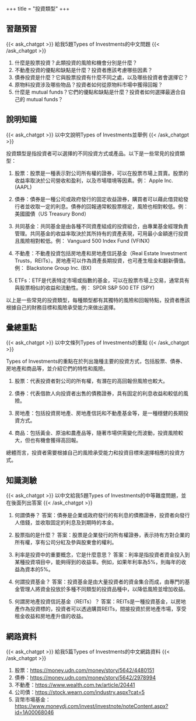 +++
title = "投資類型"
+++
## 習題預習
{{< ask_chatgpt >}}
給我5題Types of Investments的中文問題
{{< /ask_chatgpt >}}



1. 什麼是股票投資？此類投資的風險和機會分別是什麼？
2. 不動產投資的優點和缺點是什麼？投資者應該考慮哪些因素？
3. 債券投資是什麼？它與股票投資有什麼不同之處，以及哪些投資者會選擇它？
4. 原物料投資涉及哪些物品？投資者如何從原物料市場中獲得回報？
5. 什麼是 mutual funds？它們的優點和缺點是什麼？投資者如何選擇最適合自己的 mutual funds？   

## 說明知識
{{< ask_chatgpt >}}
以中文說明Types of Investments並舉例
{{< /ask_chatgpt >}}



投資類型是指投資者可以選擇的不同投資方式或產品。以下是一些常見的投資類型：

1. 股票：股票是一種表示對公司所有權的證券，可以在股票市場上買賣。股票的收益率取決於公司營收和盈利，以及市場環境等因素。例： Apple Inc. (AAPL)

2. 債券：債券是一種公司或政府發行的固定收益證券，購買者可以藉此借貸給發行者並收取一定的利息。債券的回報通常較股票穩定，風險也相對較低。例：美國國債（US Treasury Bond）

3. 共同基金：共同基金是由各種不同資產組成的投資組合，由專業基金經理負責管理。共同基金的收益率取決於其所持有的資產表現，可用最小金額進行投資且風險相對較低。例： Vanguard 500 Index Fund (VFINX)

4. 不動產：不動產投資包括房地產和房地產信託基金（Real Estate Investment Trusts，REITs）。房地產可以作為資產長期投資，也可產生租金和翻新價值。例： Blackstone Group Inc. (BX)

5. ETFs：ETF是代表特定市場或指數的基金，可以在股票市場上交易，通常具有與股票相似的收益和流動性。例： SPDR S&P 500 ETF (SPY)

以上是一些常見的投資類型，每種類型都有其獨特的風險和回報特點，投資者應該根據自己的財務目標和風險承受能力來做出選擇。   

## 彙總重點
{{< ask_chatgpt >}}
以中文條列Types of Investments的重點
{{< /ask_chatgpt >}}



Types of Investments的重點在於列出幾種主要的投資方式，包括股票、債券、房地產和商品等，並介紹它們的特性和風險。

1. 股票：代表投資者對公司的所有權，有潛在的高回報但風險也較大。

2. 債券：代表借款人向投資者出售的債務證券，具有固定的利息收益和較低的風險。

3. 房地產：包括投資房地產、房地產信託和不動產基金等，是一種穩健的長期投資方式。

4. 商品：包括黃金、原油和農產品等，隨著市場供需變化而波動，投資風險較大，但也有機會獲得高回報。

總體而言，投資者需要根據自己的風險承受能力和投資目標來選擇相應的投資方式。   

## 知識測驗
{{< ask_chatgpt >}}
以中文給我5題Types of Investments的中等難度問題，並在後面列出答案
{{< /ask_chatgpt >}}



1. 何謂債券？
答案：債券是企業或政府發行的有利息的債務證券，投資者向發行人借錢，並收取固定的利息及到期時的本金。

2. 股票指的是什麼？
答案：股票是企業發行的所有權證券，表示持有方對企業的所有權，享有公司分紅及參與股東會的權利。

3. 利率是投資中的重要概念，它是什麼意思？
答案：利率是指投資者資金投入到某種投資項目中，能夠得到的收益率。例如，如果年利率為5%，則每年的收益為資本的5%。

4. 何謂投資基金？
答案：投資基金是由大量投資者的資金集合而成，由專門的基金管理人將資金投放於多種不同類型的投資品種中，以降低風險並增加收益。

5. 何謂房地產投資信託基金（REITs）？
答案：REITs是一種投資基金，以房地產作為投資標的，投資者可以透過購買REITs，間接投資於房地產市場，享受租金收益和房地產升值的收益。   

## 網路資料
{{< ask_chatgpt >}}
給我5篇Types of Investments的中文網路資料
{{< /ask_chatgpt >}}



1. 股票：https://money.udn.com/money/story/5642/4480151
2. 債券：https://money.udn.com/money/story/5642/2978994
3. 不動產：https://www.wealth.com.tw/article/20441
4. 公司債：https://stock.wearn.com/industry.aspx?cat=5
5. 貨幣市場基金：https://www.moneydj.com/invest/investnote/noteContent.aspx?id=1A00068046   


